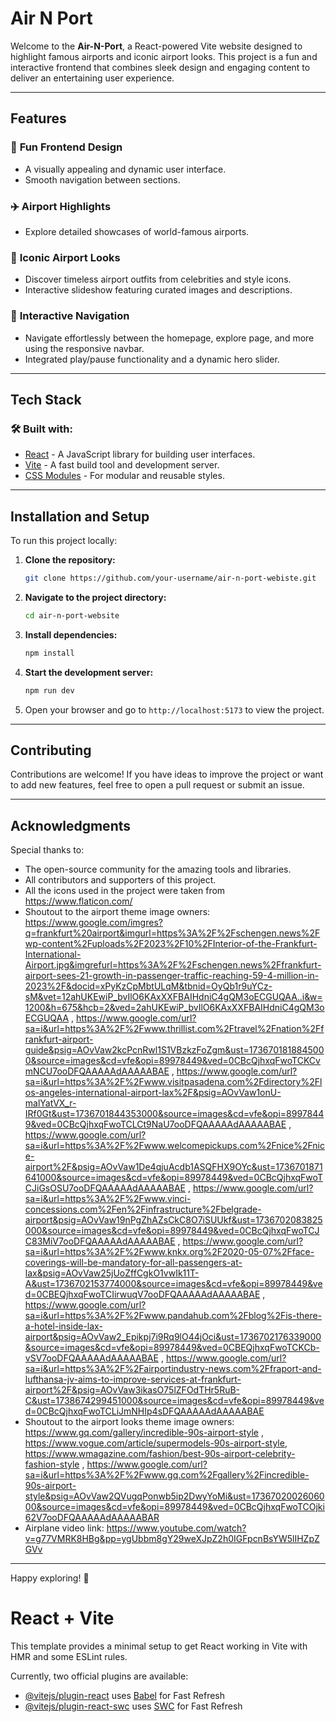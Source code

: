 # Air N Port

Welcome to the **Air-N-Port**, a React-powered Vite website designed to highlight famous airports and iconic airport looks. This project is a fun and interactive frontend that combines sleek design and engaging content to deliver an entertaining user experience.

---

## Features

### 🎨 **Fun Frontend Design**
- A visually appealing and dynamic user interface.
- Smooth navigation between sections.

### ✈️ **Airport Highlights**
- Explore detailed showcases of world-famous airports.

### 👗 **Iconic Airport Looks**
- Discover timeless airport outfits from celebrities and style icons.
- Interactive slideshow featuring curated images and descriptions.

### 🔄 **Interactive Navigation**
- Navigate effortlessly between the homepage, explore page, and more using the responsive navbar.
- Integrated play/pause functionality and a dynamic hero slider.

---

## Tech Stack

### 🛠 **Built with:**
- [React](https://reactjs.org/) - A JavaScript library for building user interfaces.
- [Vite](https://vitejs.dev/) - A fast build tool and development server.
- [CSS Modules](https://github.com/css-modules/css-modules) - For modular and reusable styles.

---

## Installation and Setup

To run this project locally:

1. **Clone the repository:**
   ```bash
   git clone https://github.com/your-username/air-n-port-webiste.git
   ```

2. **Navigate to the project directory:**
   ```bash
   cd air-n-port-website
   ```

3. **Install dependencies:**
   ```bash
   npm install
   ```

4. **Start the development server:**
   ```bash
   npm run dev
   ```

5. Open your browser and go to `http://localhost:5173` to view the project.

---


## Contributing

Contributions are welcome! If you have ideas to improve the project or want to add new features, feel free to open a pull request or submit an issue.

---


## Acknowledgments

Special thanks to:
- The open-source community for the amazing tools and libraries.
- All contributors and supporters of this project.
- All the icons used in the project were taken from https://www.flaticon.com/ 
- Shoutout to the airport theme image owners: https://www.google.com/imgres?q=frankfurt%20airport&imgurl=https%3A%2F%2Fschengen.news%2Fwp-content%2Fuploads%2F2023%2F10%2FInterior-of-the-Frankfurt-International-Airport.jpg&imgrefurl=https%3A%2F%2Fschengen.news%2Ffrankfurt-airport-sees-21-growth-in-passenger-traffic-reaching-59-4-million-in-2023%2F&docid=xPyKzCpMbtULqM&tbnid=OyQb1r9uYCz-sM&vet=12ahUKEwiP_bvIlO6KAxXXFBAIHdniC4gQM3oECGUQAA..i&w=1200&h=675&hcb=2&ved=2ahUKEwiP_bvIlO6KAxXXFBAIHdniC4gQM3oECGUQAA , https://www.google.com/url?sa=i&url=https%3A%2F%2Fwww.thrillist.com%2Ftravel%2Fnation%2Ffrankfurt-airport-guide&psig=AOvVaw2kcPcnRwl1S1VBzkzFoZgm&ust=1736701818845000&source=images&cd=vfe&opi=89978449&ved=0CBcQjhxqFwoTCKCvmNCU7ooDFQAAAAAdAAAAABAE , https://www.google.com/url?sa=i&url=https%3A%2F%2Fwww.visitpasadena.com%2Fdirectory%2Flos-angeles-international-airport-lax%2F&psig=AOvVaw1onU-malYatVX_r-IRf0Gt&ust=1736701844353000&source=images&cd=vfe&opi=89978449&ved=0CBcQjhxqFwoTCLCt9NaU7ooDFQAAAAAdAAAAABAE , https://www.google.com/url?sa=i&url=https%3A%2F%2Fwww.welcomepickups.com%2Fnice%2Fnice-airport%2F&psig=AOvVaw1De4qjuAcdb1ASQFHX9OYc&ust=1736701871641000&source=images&cd=vfe&opi=89978449&ved=0CBcQjhxqFwoTCJiGsOSU7ooDFQAAAAAdAAAAABAE , https://www.google.com/url?sa=i&url=https%3A%2F%2Fwww.vinci-concessions.com%2Fen%2Finfrastructure%2Fbelgrade-airport&psig=AOvVaw19nPgZhAZsCkC8O7iSUUkf&ust=1736702083825000&source=images&cd=vfe&opi=89978449&ved=0CBcQjhxqFwoTCJC83MiV7ooDFQAAAAAdAAAAABAE , https://www.google.com/url?sa=i&url=https%3A%2F%2Fwww.knkx.org%2F2020-05-07%2Fface-coverings-will-be-mandatory-for-all-passengers-at-lax&psig=AOvVaw25jUoZffCgkO1vwIk11T-A&ust=1736702153774000&source=images&cd=vfe&opi=89978449&ved=0CBEQjhxqFwoTCIirwuqV7ooDFQAAAAAdAAAAABAE , https://www.google.com/url?sa=i&url=https%3A%2F%2Fwww.pandahub.com%2Fblog%2Fis-there-a-hotel-inside-lax-airport&psig=AOvVaw2_Epikpj7i9Rq9lO44jOci&ust=1736702176339000&source=images&cd=vfe&opi=89978449&ved=0CBEQjhxqFwoTCKCb-vSV7ooDFQAAAAAdAAAAABAE , https://www.google.com/url?sa=i&url=https%3A%2F%2Fairportindustry-news.com%2Ffraport-and-lufthansa-jv-aims-to-improve-services-at-frankfurt-airport%2F&psig=AOvVaw3ikasO75lZFOdTHr5RuB-C&ust=1738674299451000&source=images&cd=vfe&opi=89978449&ved=0CBcQjhxqFwoTCLiJmNHIp4sDFQAAAAAdAAAAABAE
- Shoutout to the airport looks theme image owners: https://www.gq.com/gallery/incredible-90s-airport-style , https://www.vogue.com/article/supermodels-90s-airport-style, https://www.wmagazine.com/fashion/best-90s-airport-celebrity-fashion-style , https://www.google.com/url?sa=i&url=https%3A%2F%2Fwww.gq.com%2Fgallery%2Fincredible-90s-airport-style&psig=AOvVaw2QVugqPonwb5ip2DwyYoMi&ust=1736702002606000&source=images&cd=vfe&opi=89978449&ved=0CBcQjhxqFwoTCOjki62V7ooDFQAAAAAdAAAAABAR 
- Airplane video link: https://www.youtube.com/watch?v=g77VMRK8HBg&pp=ygUbbm8gY29weXJpZ2h0IGFpcnBsYW5lIHZpZGVv
---

Happy exploring! 🚀



# React + Vite

This template provides a minimal setup to get React working in Vite with HMR and some ESLint rules.

Currently, two official plugins are available:

- [@vitejs/plugin-react](https://github.com/vitejs/vite-plugin-react/blob/main/packages/plugin-react/README.md) uses [Babel](https://babeljs.io/) for Fast Refresh
- [@vitejs/plugin-react-swc](https://github.com/vitejs/vite-plugin-react-swc) uses [SWC](https://swc.rs/) for Fast Refresh
